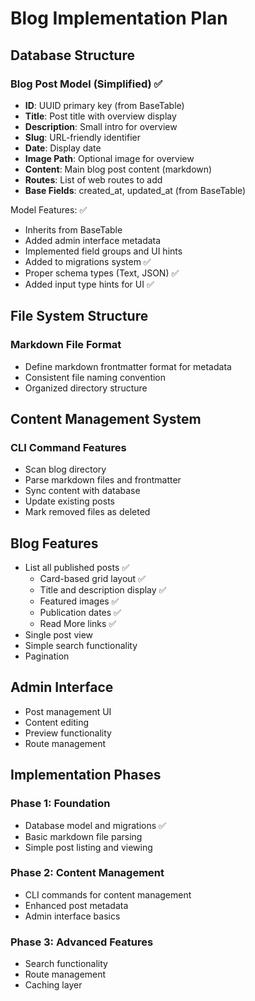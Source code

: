 # Blog Implementation Plan

## Database Structure

### Blog Post Model (Simplified) ✅
- **ID**: UUID primary key (from BaseTable)
- **Title**: Post title with overview display
- **Description**: Small intro for overview
- **Slug**: URL-friendly identifier
- **Date**: Display date
- **Image Path**: Optional image for overview
- **Content**: Main blog post content (markdown)
- **Routes**: List of web routes to add
- **Base Fields**: created_at, updated_at (from BaseTable)

Model Features: ✅
- Inherits from BaseTable
- Added admin interface metadata
- Implemented field groups and UI hints
- Added to migrations system ✅
- Proper schema types (Text, JSON) ✅
- Added input type hints for UI ✅

## File System Structure
### Markdown File Format
- Define markdown frontmatter format for metadata
- Consistent file naming convention
- Organized directory structure

## Content Management System
### CLI Command Features
- Scan blog directory
- Parse markdown files and frontmatter
- Sync content with database
- Update existing posts
- Mark removed files as deleted

## Blog Features
- List all published posts ✅
  - Card-based grid layout ✅
  - Title and description display ✅
  - Featured images ✅
  - Publication dates ✅
  - Read More links ✅
- Single post view
- Simple search functionality
- Pagination

## Admin Interface
- Post management UI
- Content editing
- Preview functionality
- Route management

## Implementation Phases

### Phase 1: Foundation
- Database model and migrations ✅
- Basic markdown file parsing
- Simple post listing and viewing

### Phase 2: Content Management
- CLI commands for content management
- Enhanced post metadata
- Admin interface basics

### Phase 3: Advanced Features
- Search functionality
- Route management
- Caching layer